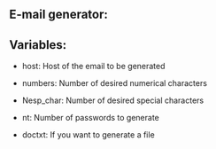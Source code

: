 ## E-mail generator:

## Variables:

* host: Host of the email to be generated

* numbers: Number of desired numerical characters

* Nesp_char: Number of desired special characters

* nt: Number of passwords to generate 

* doctxt: If you want to generate a file
